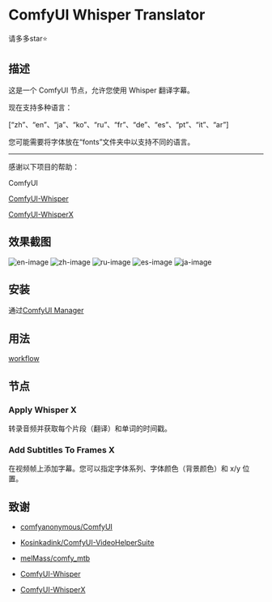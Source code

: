 # ComfyUI Whisper Translator

请多多star⭐

## 描述
这是一个 ComfyUI 节点，允许您使用 Whisper 翻译字幕。

现在支持多种语言：

[“zh”、“en”、“ja”、“ko”、“ru”、“fr”、“de”、“es”、“pt”、“it”、“ar”]

您可能需要将字体放在“fonts”文件夹中以支持不同的语言。

****
感谢以下项目的帮助：

ComfyUI 

[ComfyUI-Whisper](https://github.com/yuvraj108c/ComfyUI-Whisper)

[ComfyUI-WhisperX](https://github.com/AIFSH/ComfyUI-WhisperX)

## 效果截图
![en-image](https://github.com/civen-cn/ComfyUI-Whisper-Translator/blob/master/example/en.png?raw=true)
![zh-image](https://github.com/civen-cn/ComfyUI-Whisper-Translator/blob/master/example/zh.png?raw=true)
![ru-image](https://github.com/civen-cn/ComfyUI-Whisper-Translator/blob/master/example/ru.png?raw=true)
![es-image](https://github.com/civen-cn/ComfyUI-Whisper-Translator/blob/master/example/es.png?raw=true)
![ja-image](https://github.com/civen-cn/ComfyUI-Whisper-Translator/blob/master/example/jp.png?raw=true)

## 安装

通过[ComfyUI Manager](https://github.com/ltdrdata/ComfyUI-Manager)

## 用法
[workflow](https://github.com/civen-cn/ComfyUI-Whisper-Translator/blob/master/example_workflows/video_translation_subtitles_workflow.json)

## 节点

### Apply Whisper X

转录音频并获取每个片段（翻译）和单词的时间戳。

### Add Subtitles To Frames X

在视频帧上添加字幕。您可以指定字体系列、字体颜色（背景颜色）和 x/y 位置。

## 致谢
- [comfyanonymous/ComfyUI](https://github.com/comfyanonymous/ComfyUI)

- [Kosinkadink/ComfyUI-VideoHelperSuite](https://github.com/Kosinkadink/ComfyUI-VideoHelperSuite)

- [melMass/comfy_mtb](https://github.com/melMass/comfy_mtb)

- [ComfyUI-Whisper](https://github.com/yuvraj108c/ComfyUI-Whisper)

- [ComfyUI-WhisperX](https://github.com/AIFSH/ComfyUI-WhisperX)



